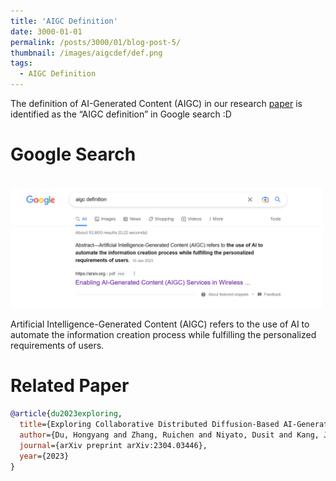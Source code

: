 ```yaml
---
title: 'AIGC Definition'
date: 3000-01-01
permalink: /posts/3000/01/blog-post-5/
thumbnail: /images/aigcdef/def.png
tags:
  - AIGC Definition
---
```


The definition of AI-Generated Content (AIGC) in our research [paper](https://arxiv.org/abs/2301.03220) is identified as the “AIGC definition” in Google search :D

Google Search
======

<br/><img src='/images/aigcdef/def.png' width = "500">

Artificial Intelligence-Generated Content (AIGC) refers to the use of AI to automate the information creation process while fulfilling the personalized requirements of users.

Related Paper
======

```bibtex
@article{du2023exploring,
  title={Exploring Collaborative Distributed Diffusion-Based AI-Generated Content (AIGC) in Wireless Networks},
  author={Du, Hongyang and Zhang, Ruichen and Niyato, Dusit and Kang, Jiawen and Xiong, Zehui and Kim, Dong In and Poor, H Vincent},
  journal={arXiv preprint arXiv:2304.03446},
  year={2023}
}
```